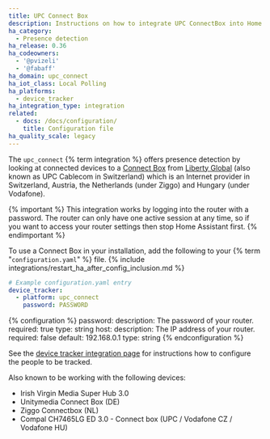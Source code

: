 ```yaml
---
title: UPC Connect Box
description: Instructions on how to integrate UPC ConnectBox into Home Assistant.
ha_category:
  - Presence detection
ha_release: 0.36
ha_codeowners:
  - '@pvizeli'
  - '@fabaff'
ha_domain: upc_connect
ha_iot_class: Local Polling
ha_platforms:
  - device_tracker
ha_integration_type: integration
related:
  - docs: /docs/configuration/
    title: Configuration file
ha_quality_scale: legacy
---
```


The `upc_connect` {% term integration %} offers presence detection by looking at connected devices to a [Connect Box](https://www.upc.ch/en/internet/learn-about-internet/) from [Liberty Global](https://www.libertyglobal.com) (also known as UPC Cablecom in Switzerland) which is an Internet provider in Switzerland, Austria, the Netherlands (under Ziggo) and Hungary (under Vodafone).

{% important %}
This integration works by logging into the router with a password. The router can only have one active session at any time, so if you want to access your router settings then stop Home Assistant first.
{% endimportant %}

To use a Connect Box in your installation, add the following to your {% term "`configuration.yaml`" %} file.
{% include integrations/restart_ha_after_config_inclusion.md %}

```yaml
# Example configuration.yaml entry
device_tracker:
  - platform: upc_connect
    password: PASSWORD
```

{% configuration %}
password:
  description: The password of your router.
  required: true
  type: string
host:
  description: The IP address of your router.
  required: false
  default: 192.168.0.1
  type: string
{% endconfiguration %}

See the [device tracker integration page](/integrations/device_tracker/) for instructions how to configure the people to be tracked.

Also known to be working with the following devices:
 - Irish Virgin Media Super Hub 3.0
 - Unitymedia Connect Box (DE)
 - Ziggo Connectbox (NL)
 - Compal CH7465LG ED 3.0 - Connect box (UPC / Vodafone CZ / Vodafone HU)
